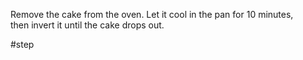 Remove the cake from the oven. Let it cool in the pan for 10 minutes, then invert it until the cake drops out.

#step